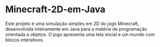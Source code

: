 # Minecraft-2D-em-Java
Este projeto é uma simulação simples em 2D do jogo Minecraft, desenvolvida inteiramente em Java para a matéria de programação orientada a objetos. O jogo apresenta uma tela inicial e um mundo com blocos interativos.
